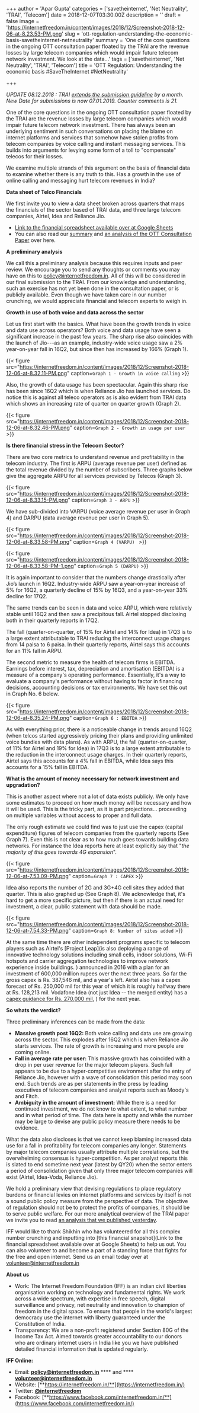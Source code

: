 +++
author = 'Apar Gupta'
categories = ['savetheinternet', 'Net Neutrality', 'TRAI', 'Telecom']
date = 2018-12-07T03:30:00Z
description = ''
draft = false
image = 'https://internetfreedom.in/content/images/2018/12/Screenshot-2018-12-06-at-8.23.53-PM.png'
slug = 'ott-regulation-understanding-the-economic-basis-savetheinternet-netneutrality'
summary = 'One of the core questions in the ongoing OTT consultation paper floated by the TRAI are the revenue losses by large telecom companies which would impair future telecom network investment. We look at the data...'
tags = ['savetheinternet', 'Net Neutrality', 'TRAI', 'Telecom']
title = 'OTT Regulation: Understanding the economic basis #SaveTheInternet #NetNeutrality'

+++


_UPDATE 08.12.2018 :   TRAI [extends the submission guideline](https://www.trai.gov.in/sites/default/files/PRNo11807122018_0.pdf) by a month. New Date for submissions is now 07.01.2019. Counter comments is 21._

One of the core questions in the ongoing OTT consultation paper floated by the TRAI are the revenue losses by large telecom companies which would impair future telecom network investment. There has always been an underlying sentiment in such conversations on placing the blame on internet platforms and services that somehow have stolen profits from telecom companies by voice calling and instant messaging services. This builds into arguments for levying some form of a toll to "compensate" telecos for their losses.

We examine multiple strands of this argument on the basis of financial data to examine whether there is any truth to this. Has a growth in the use of online calling and messaging hurt telecom revenues in India?

**Data sheet of Telco Financials**

We first invite you to view a data sheet broken across quarters that maps the financials of the sector based of TRAI data, and three large telecom companies, Airtel, Idea and Reliance Jio.

* [Link to the financial spreadsheet available over at Google Sheets](https://docs.google.com/spreadsheets/d/1fHJ3qFKP2VG4p_sHKaUTo8YGYoQgazxajXCrqSNvYC4/edit?usp=sharing)
* You can also read our [summary](https://internetfreedom.in/our-summary-of-the-ott-consultation-paper-savingtheinternet/) and [an analysis of the OTT Consultation Paper](https://internetfreedom.in/understanding-trais-most-recent-over-the-top-consultation-paper-savetheinternet-netneutrality/) over here.

**A preliminary analysis**

We call this a preliminary analysis because this requires inputs and peer review. We encourage you to send any thoughts or comments you may have on this to [policy@internetfreedom.in](mailto:policy@internetfreedom.in). All of this will be considered in our final submission to the TRAI. From our knowledge and understanding, such an exercise has not yet been done in the consultation paper, or is publicly available. Even though we have taken care in our number crunching, we would appreciate financial and telecom experts to weigh in.

**Growth in use of both voice and data across the sector**

Let us first start with the basics. What have been the growth trends in voice and data use across operators? Both voice and data usage have seen a significant increase in the past few years. The sharp rise also coincides with the launch of Jio---as an example, industry-wide voice usage saw a 2% year-on-year fall in 16Q2, but since then has increased by 166% (Graph 1).

{{< figure src="https://internetfreedom.in/content/images/2018/12/Screenshot-2018-12-06-at-8.32.11-PM.png" caption=`Graph 1 - Growth in voice calling` >}}

Also, the growth of data usage has been spectacular. Again this sharp rise has been since 16Q2 which is when Reliance Jio has launched services. Do notice this is against all teleco operators as is also evident from TRAI data which shows an increasing rate of quarter on quarter growth (Graph 2).

{{< figure src="https://internetfreedom.in/content/images/2018/12/Screenshot-2018-12-06-at-8.32.46-PM.png" caption=`Graph 2 - Growth in usage per user` >}}

**Is there financial stress in the Telecom Sector?**

There are two core metrics to understand revenue and profitability in the telecom industry. The first is ARPU (average revenue per user) defined as the total revenue divided by the number of subscribers. Three graphs below give the aggregate ARPU for all services provided by Telecos (Graph 3).

{{< figure src="https://internetfreedom.in/content/images/2018/12/Screenshot-2018-12-06-at-8.33.15-PM.png" caption=`Graph 3 - ARPU` >}}

We have sub-divided into VARPU (voice average revenue per user in Graph 4) and DARPU (data average revenue per user in Graph 5).

{{< figure src="https://internetfreedom.in/content/images/2018/12/Screenshot-2018-12-06-at-8.33.58-PM.png" caption=`Graph 4 (VARPU) ` >}}

{{< figure src="https://internetfreedom.in/content/images/2018/12/Screenshot-2018-12-06-at-8.33.58-PM-1.png" caption=`Graph 5 (DARPU)` >}}

It is again important to consider that the numbers change drastically after Jio’s launch in 16Q2. Industry-wide ARPU saw a year-on-year increase of 5% for 16Q2, a quarterly decline of 15% by 16Q3, and a year-on-year 33% decline for 17Q2.

The same trends can be seen in data and voice ARPU, which were relatively stable until 16Q2 and then saw a precipitous fall. Airtel stopped disclosing both in their quarterly reports in 17Q2.

The fall (quarter-on-quarter, of 15% for Airtel and 14% for Idea) in 17Q3 is to a large extent attributable to TRAI reducing the interconnect usage charges from 14 paisa to 6 paisa. In their quarterly reports, Airtel says this accounts for an 11% fall in ARPU.

The second metric to measure the health of telecom firms is EBITDA. Earnings before interest, tax, depreciation and amortisation (EBITDA) is a measure of a company's operating performance. Essentially, it's a way to evaluate a company's performance without having to factor in financing decisions, accounting decisions or tax environments. We have set this out in Graph No. 6 below.

{{< figure src="https://internetfreedom.in/content/images/2018/12/Screenshot-2018-12-06-at-8.35.24-PM.png" caption=`Graph 6 : EBITDA` >}}

As with everything prior, there is a noticeable change in trends around 16Q2 (when telcos started aggressively pricing their plans and providing unlimited voice bundles with data plans). As with ARPU, the fall (quarter-on-quarter, of 11% for Airtel and 19% for Idea) in 17Q3 is to a large extent attributable to the reduction in the interconnect usage charges. In their quarterly reports, Airtel says this accounts for a 4% fall in EBITDA, while Idea says this accounts for a 15% fall in EBITDA.

**What is the amount of money necessary for network investment and upgradation?**

This is another aspect where not a lot of data exists publicly. We only have some estimates to proceed on how much money will be necessary and how it will be used.  This is the tricky part, as it is part projections... proceeding on multiple variables without access to proper and full data.

The only rough estimate we could find was to just use the capex (capital expenditure) figures of telecom companies from the quarterly reports (See Graph 7). Even this is not clear as to how much goes towards building data networks. For instance the Idea reports here at least explicitly say that "_the majority of this goes towards 4G expansion_".

{{< figure src="https://internetfreedom.in/content/images/2018/12/Screenshot-2018-12-06-at-7.53.09-PM.png" caption=`Graph 7 : CAPEX` >}}

Idea also reports the number of 2G and 3G+4G cell sites they added that quarter. This is also graphed up (See Graph 8). We acknowledge that, it's hard to get a more specific picture, but then if there is an actual need for investment, a clear, public statement with data should be made.

{{< figure src="https://internetfreedom.in/content/images/2018/12/Screenshot-2018-12-06-at-7.54.33-PM.png" caption=`Graph 8: Number of sites added` >}}

At the same time there are other independent programs specific to telecom players such as Airtel's [Project Leap](is also deploying a range of innovative technology solutions including small cells, indoor solutions, Wi-Fi hotspots and carrier aggregation technologies to improve network experience inside buildings. ) announced in 2016 with a plan for an investment of 600,000 million rupees over the next three years. So far the gross capex is Rs. 387,546 mil, and a year's left. Airtel also has a capex forecast of Rs. 250,000 mil for this year of which it is roughly halfway there at Rs. 128,213 mil. Vodafone Idea (not just Idea -- the merged entity) has a [capex guidance for Rs. 270,000 mil](https://www.livemint.com/Industry/2We3x084sh5ER83bYbxp7I/Airtel-to-invest-Rs25000-crore-in-201718-to-boost-4G-netwo.html), ) for the next year.

**So whats the verdict?**

Three preliminary inferences can be made from the data:

* **Massive growth post 16Q2:** Both voice calling and data use are growing across the sector. This explodes after 16Q2 which is when Reliance Jio starts services. The rate of growth is increasing and more people are coming online.
* **Fall in average rate per user:** This massive growth has coincided with a drop in per user revenue for the major telecom players. Such fall appears to be due to a hyper-competitive environment after the entry of Reliance Jio, however with a wave of consolidation this period may soon end. Such trends are as per statements in the press by leading executives of telecom companies and analyst reports such as Moody's and Fitch.
* **Ambiguity in the amount of investment:** While there is a need for continued investment, we do not know to what extent, to what number and in what period of time. The data here is spotty and while the number may be large to devise any public policy measure there needs to be evidence.

What the data also discloses is that we cannot keep blaming increased data use for a fall in profitability for telecom companies any longer. Statements by major telecom companies usually attribute multiple correlations, but the overwhelming consensus is hyper-competition. As per analyst reports this is slated to end sometime next year (latest by QY20) when the sector enters a period of consolidation given that only three major telecom companies will exist (Airtel, Idea-Voda, Reliance Jio).

We hold a preliminary view that devising regulations to place regulatory burdens or financial levies on internet platforms and services by itself is not a sound public policy measure from the perspective of data. The objective of regulation should not be to protect the profits of companies, it should be to serve public welfare. For our more analytical overview of the TRAI paper we invite you to read [an analysis that we published yesterday](https://internetfreedom.in/understanding-trais-most-recent-over-the-top-consultation-paper-savetheinternet-netneutrality/).

IFF would like to thank Shikhin who has volunteered for all this complex number crunching and inputting into [this financial snapshot](Link to the financial spreadsheet available over at Google Sheets) to help us out. You can also volunteer to and become a part of a standing force that fights for the free and open internet. Send us an email today over at volunteer@internetfreedom.in

**About us**

* Work: The Internet Freedom Foundation (IFF) is an indian civil liberties organisation working on technology and fundamental rights. We work across a wide spectrum, with expertise in free speech, digital surveillance and privacy, net neutrality and innovation to champion of freedom in the digital space. To ensure that people in the world's largest democracy use the internet with liberty guaranteed under the Constitution of India.
* Transparency: We are a non-profit registered under Section 80G of the Income Tax Act. Aimed towards greater accountability to our donors who are ordinary internet users in India like you we have published detailed financial information that is updated regularly.

**IFF Online:**

* Email: [**policy@internetfreedom.in**](mailto:policy@internetfreedom.in) **** and **** [**volunteer@internetfreedom.in**](mailto:volunteer@internetfreedom.in)
* Website: [**https://internetfreedom.in/**](https://internetfreedom.in/)
* Twitter: [**@internetfreedom**](http://www.twitter.com/internetfreedom)
* Facebook: [**https://www.facebook.com/internetfreedom.in/**](https://www.facebook.com/internetfreedom.in/)

